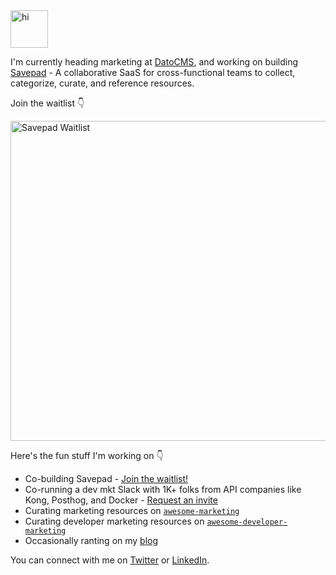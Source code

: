 <img src="https://ronakganatra.com/wave.gif" alt="hi" width="60"/>

I'm currently heading marketing at [DatoCMS](https://datocms.com), and working on building [Savepad](https://savepad.app) - A collaborative SaaS for cross-functional teams to collect, categorize, curate, and reference resources.

Join the waitlist 👇

[<img alt="Savepad Waitlist" width="512px" src="https://savepad.app/wp-content/uploads/Savepad-By-your-side-when-inspiration-hits.png" />](https://savepad.app)

Here's the fun stuff I'm working on 👇

- Co-building Savepad - [Join the waitlist!](https://savepad.app)
- Co-running a dev mkt Slack with 1K+ folks from API companies like Kong, Posthog, and Docker - [Request an invite](https://marketingto.dev)
- Curating marketing resources on [`awesome-marketing`](https://github.com/ronakganatra/awesome-marketing)
- Curating developer marketing resources on [`awesome-developer-marketing`](https://github.com/ronakganatra/awesome-developer-marketing)
- Occasionally ranting on my [blog](https://ronakganatra.com)

You can connect with me on [Twitter](https://twitter.com/gunnyganatra) or [LinkedIn](https://linkedin.com/in/ronakganatra).
